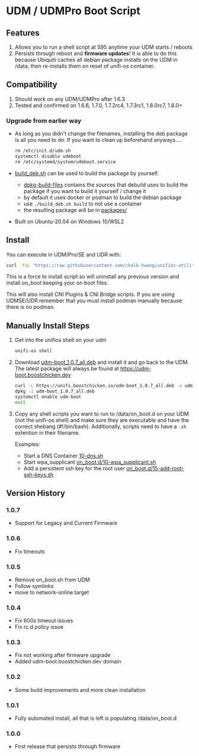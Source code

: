 # UDM / UDMPro Boot Script

## Features

1. Allows you to run a shell script at S95 anytime your UDM starts / reboots
1. Persists through reboot and **firmware updates**! It is able to do this because Ubiquiti caches all debian package installs on the UDM in /data, then re-installs them on reset of unifi-os container.

## Compatibility

1. Should work on any UDM/UDMPro after 1.6.3
2. Tested and confirmed on 1.6.6, 1.7.0, 1.7.2rc4, 1.7.3rc1, 1.8.0rc7, 1.8.0+

### Upgrade from earlier way

- As long as you didn't change the filenames, installing the deb package is all you need to do. If you want to clean up beforehand anyways....

  ```bash
  rm /etc/init.d/udm.sh
  systemctl disable udmboot
  rm /etc/systemd/system/udmboot.service
  ```

- [build_deb.sh](build_deb.sh) can be used to build the package by yourself.

  - [dpkg-build-files](dpkg-build-files) contains the sources that debuild uses to build the package if you want to build it yourself / change it
  - by default it uses docker or podman to build the debian package
  - use `./build_deb.sh build` to not use a container
  - the resulting package will be in [packages/](packages/)

- Built on Ubuntu-20.04 on Windows 10/WSL2

## Install

You can execute in UDM/Pro/SE and UDR with:

```bash
curl -fsL "https://raw.githubusercontent.com/chalk-hwang/unifios-utilities/HEAD/on-boot-script/remote_install.sh" | /bin/sh
```

This is a force to install script so will uninstall any previous version and install on_boot keeping your on boot files.

This will also install CNI Plugins & CNI Bridge scripts. If you are using UDMSE/UDR remember that you must install podman manually because there is no podman.

## Manually Install Steps

1. Get into the unifios shell on your udm

   ```bash
   unifi-os shell
   ```

2. Download [udm-boot_1.0.7_all.deb](packages/udm-boot_1.0.7_all.deb) and install it and go back to the UDM. The latest package will always be found at https://udm-boot.boostchicken.dev

   ```bash
   curl -L https://unifi.boostchicken.io/udm-boot_1.0.7_all.deb -o udm-boot_1.0.7_all.deb
   dpkg -i udm-boot_1.0.7_all.deb
   systemctl enable udm-boot
   exit
   ```

3. Copy any shell scripts you want to run to /data/on_boot.d on your UDM (not the unifi-os shell) and make sure they are executable and have the correct shebang (#!/bin/bash). Additionally, scripts need to have a `.sh` extention in their filename.

   Examples:

   - Start a DNS Container [10-dns.sh](../dns-common/on_boot.d/10-dns.sh)
   - Start wpa_supplicant [on_boot.d/10-wpa_supplicant.sh](examples/udm-files/on_boot.d/10-wpa_supplicant.sh)
   - Add a persistent ssh key for the root user [on_boot.d/15-add-root-ssh-keys.sh](examples/udm-files/on_boot.d/15-add-root-ssh-keys.sh)

## Version History

### 1.0.7

- Support for Legacy and Current Firmware

### 1.0.6

- Fix timeouts

### 1.0.5

- Remove on_boot.sh from UDM
- Follow symlinks
- move to network-online.target

### 1.0.4

- Fix 600s timeout issues
- Fix rc.d policy issue

### 1.0.3

- Fix not working after firmware upgrade
- Added udm-boot.boostchicken.dev domain

### 1.0.2

- Some build improvements and more clean installation

### 1.0.1

- Fully automated install, all that is left is populating /data/on_boot.d

### 1.0.0

- First release that persists through firmware
